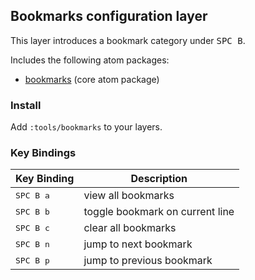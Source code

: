 ## Bookmarks configuration layer

This layer introduces a bookmark category under <kbd>SPC B</kbd>.

Includes the following atom packages:

* [bookmarks](https://github.com/atom/bookmarks) (core atom package)

### Install

Add `:tools/bookmarks` to your layers.

### Key Bindings

| Key Binding          | Description                     |
|----------------------|---------------------------------|
| <kbd> SPC B a </kbd> | view all bookmarks              |
| <kbd> SPC B b </kbd> | toggle bookmark on current line |
| <kbd> SPC B c </kbd> | clear all bookmarks             |
| <kbd> SPC B n </kbd> | jump to next bookmark           |
| <kbd> SPC B p </kbd> | jump to previous bookmark       |
